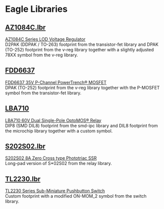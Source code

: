 # Eagle Libraries

## [AZ1084C.lbr](AZ1084C.lbr)
[AZ1084C Series LOD Voltage Regulator](https://www.diodes.com/assets/Datasheets/AZ1084C.pdf)  
D2PAK (DDPAK / TO-263) footprint from the transistor-fet library and DPAK (TO-252) footprint from the v-reg library together with a slightly adjusted 78XX symbol from the v-reg library.

## [FDD6637](FDD6637.lbr)
[FDD6637 35V P-Channel PowerTrench® MOSFET](http://www.farnell.com/datasheets/2299535.pdf)  
DPAK (TO-252) footprint from the v-reg library together with the P-MOSFET symbol from the transistor-fet library.

## [LBA710](LBA710.lbr)
[LBA710 60V Dual Single-Pole OptoMOS® Relay](https://www.ixysic.com/home/pdfs.nsf/www/LBA710.pdf/$file/LBA710.pdf)  
DIP8 (SMD DIL8) footprint from the smd-ipc library and DIL8 footprint from the microchip library together with a custom symbol.

## [S202S02.lbr](S202S02.lbr)
[S202S02 8A Zero Cross type Phototriac SSR](https://media.digikey.com/pdf/Data%20Sheets/Sharp%20PDFs/S102,202S02.pdf)  
Long-pad version of S\*02S02 from the relay library.

## [TL2230.lbr](TL2230.lbr)
[TL2230 Series Sub-Miniature Pushbutton Switch](https://datasheet.octopart.com/TL2201OAYA-E-Switch-datasheet-119046.pdf)  
Custom footprint with a modified ON-MOM_2 symbol from the switch library.
